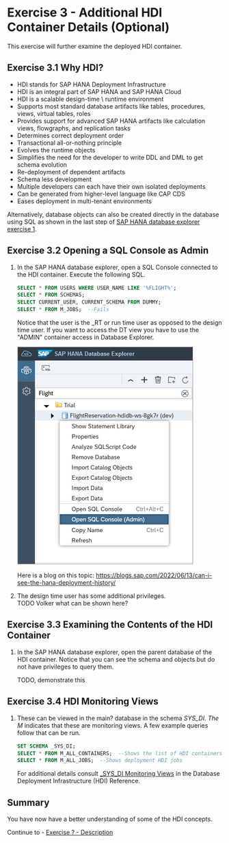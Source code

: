 # Exercise 3 - Additional HDI Container Details (Optional)

This exercise will further examine the deployed HDI container.  

## Exercise 3.1 Why HDI?

- HDI stands for SAP HANA Deployment Infrastructure
- HDI is an integral part of SAP HANA and SAP HANA Cloud
- HDI is a scalable design-time \ runtime environment
- Supports most standard database artifacts like tables, procedures, views, virtual tables, roles
- Provides support for advanced SAP HANA artifacts like calculation views, flowgraphs, and replication tasks
- Determines correct deployment order
- Transactional all-or-nothing principle
- Evolves the runtime objects
- Simplifies the need for the developer to write DDL and DML to get schema evolution
- Re-deployment of dependent artifacts
- Schema less development
- Multiple developers can each have their own isolated deployments
- Can be generated from higher-level language like CAP CDS
- Eases deployment in multi-tenant environments

Alternatively, database objects can also be created directly in the database using SQL as shown in the last step of [SAP HANA database explorer exercise 1](../database_explorer/README.md).

## Exercise 3.2 Opening a SQL Console as Admin

1.  In the SAP HANA database explorer, open a SQL Console connected to the HDI container.  Execute the following SQL.

    ```SQL
    SELECT * FROM USERS WHERE USER_NAME LIKE '%FLIGHT%';
    SELECT * FROM SCHEMAS;
    SELECT CURRENT_USER, CURRENT_SCHEMA FROM DUMMY;
    SELECT * FROM M_JOBS;  --Fails 
    ```
    
    Notice that the user is the _RT or run time user as opposed to the design time user.
    If you want to access the DT view you have to use the "ADMIN" container access in Database Explorer.

    ![](images/open-admin.png)

    Here is a blog on this topic:
    https://blogs.sap.com/2022/06/13/can-i-see-the-hana-deployment-history/

2.  The design time user has some additional privileges.  
TODO Volker what can be shown here?

## Exercise 3.3 Examining the Contents of the HDI Container

1.  In the SAP HANA database explorer, open the parent database of the HDI container.  Notice that you can see the schema and objects but do not have privileges to query them.

    TODO, demonstrate this

## Exercise 3.4 HDI Monitoring Views

1. These can be viewed in the main? database in the schema _SYS_DI.  The M_ indicates that these are monitoring views.  A few example queries follow that can be run.

    ```SQL
    SET SCHEMA _SYS_DI;
    SELECT * FROM M_ALL_CONTAINERS;  --Shows the list of HDI containers in the database
    SELECT * FROM M_ALL_JOBS;  --Shows deployment HDI jobs
    ```

    For additional details consult [_SYS_DI Monitoring Views](https://help.sap.com/docs/HANA_CLOUD_DATABASE/c2cc2e43458d4abda6788049c58143dc/78e1657f43f04741b9c2b161632e4fe5.html) in the Database Deployment Infrastructure (HDI) Reference.


## Summary

You have now have a better understanding of some of the HDI concepts.

Continue to - [Exercise ? - Description](../ex?/README.md)

